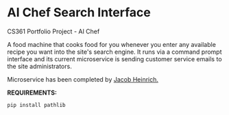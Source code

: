 # AI Chef Search Interface

CS361 Portfolio Project - AI Chef

A food machine that cooks food for you whenever you enter any available recipe you want into the site's search engine. It runs via a command prompt interface and its current microservice is sending customer service emails to the site administrators.

Microservice has been completed by <a href="https://github.com/Jacob-Heinrich/email-microservice">Jacob Heinrich.</a>

<b>REQUIREMENTS:</b>

<pre>
<code>pip install pathlib</code>
</pre>
